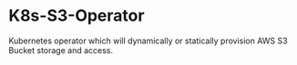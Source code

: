 # K8s-S3-Operator
Kubernetes operator which will dynamically or statically provision AWS S3 Bucket storage and access.
